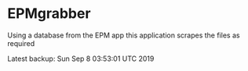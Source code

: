 # EPMgrabber
Using a database from the EPM app this application scrapes the files as required


Latest backup: Sun Sep 8 03:53:01 UTC 2019
